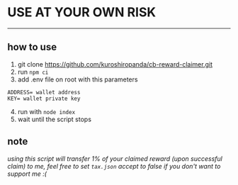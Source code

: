 # USE AT YOUR OWN RISK
---

## how to use
1. git clone https://github.com/kuroshiropanda/cb-reward-claimer.git
2. run `npm ci`
3. add .env file on root with this parameters
```
ADDRESS= wallet address
KEY= wallet private key
```
4. run with `node index`
5. wait until the script stops

## note
*using this script will transfer 1% of your claimed reward (upon successful claim) to me, feel free to set `tax.json` accept to false if you don't want to support me :(*
